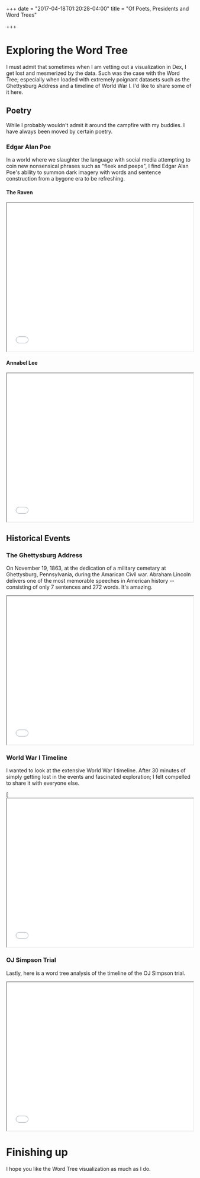 +++
date = "2017-04-18T01:20:28-04:00"
title = "Of Poets, Presidents and Word Trees"

+++

# Exploring the Word Tree

I must admit that sometimes when I am vetting out a visualization in Dex, I get lost and mesmerized by
the data.  Such was the case with the Word Tree; especially when loaded with extremely poignant datasets
such as the Ghettysburg Address and a timeline of World War I.  I'd like to share some of it here.

## Poetry

While I probably wouldn't admit it around the campfire with my buddies.  I have always
been moved by certain poetry.

### Edgar Alan Poe

In a world where we slaughter the language with social media attempting to coin new
nonsensical phrases such as "fleek and peeps", I find Edgar Alan Poe's ability to summon
dark imagery with words and sentence construction from a bygone era to be refreshing.

#### The Raven

<iframe class="frame-container" width="100%" height="400px" scrolling="no" src="/blog/2017/wordtree/TheRaven.html"></iframe>

#### Annabel Lee

<iframe class="frame-container" width="100%" height="400px" scrolling="no" src="/blog/2017/wordtree/AnnabelLee.html"></iframe>


## Historical Events

### The Ghettysburg Address

On November 19, 1863, at the dedication of a military cemetary at Ghettysburg, Pennsylvania,
during the Amarican Civil war.  Abraham Lincoln delivers one of the most memorable speeches
in American history -- consisting of only 7 sentences and 272 words.  It's amazing.

<iframe class="frame-container" width="100%" height="400px" scrolling="no" src="/blog/2017/wordtree/Ghettysburg_Address.html"></iframe>

### World War I Timeline

I wanted to look at the extensive World War I timeline.  After 30 minutes of simply getting lost in
the events and fascinated exploration; I felt compelled to share it with everyone else.

[<iframe class="frame-container" width="100%" height="400px" scrolling="no" src="/blog/2017/wordtree/WWI_Timeline.html"></iframe>

### OJ Simpson Trial

Lastly, here is a word tree analysis of the timeline of the OJ Simpson trial.

<iframe class="frame-container" width="100%" height="400px" scrolling="no" src="/blog/2017/wordtree/OJ_Timeline.html"></iframe>

# Finishing up

I hope you like the Word Tree visualization as much as I do.